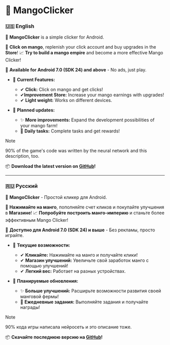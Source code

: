 # 🥭 MangoClicker

### **🇺🇸 English**

🚀 **MangoClicker** is a simple clicker for Android.

🍹 **Click on mango**, replenish your click account and buy upgrades in the **Store**!
📈 **Try to build a mango empire** and become a more effective Mango Clicker!

📱 **Available for Android 7.0 (SDK 24) and above** - No ads, just play.

- 🔹 **Current Features:**
    - ✔ **Click:** Click on mango and get clicks!
    - ✔**Improvement Store:** Increase your mango earnings with upgrades!
    - ✔ **Light weight:** Works on different devices.

- 🔮 **Planned updates:**
    - ✨ **More improvements:** Expand the development possibilities of your mango farm!
    - 📅 **Daily tasks:** Complete tasks and get rewards!

> [!NOTE]
> 90% of the game's code was written by the neural network and this description, too.

📦 **Download the latest version on [GitHub](https://github.com/Rifleks/MangoClicker/releases)!**

---

### **🇷🇺 Русский**

🚀 **MangoClicker** - Простой кликер для Android.

🍹 **Нажимайте на манго**, пополняйте счет кликов и покупайте улучшения в **Магазине**!
📈 **Попробуйте построить манго-империю** и станьте более эффективным Mango Clicker!

📱 **Доступно для Android 7.0 (SDK 24) и выше** - Без рекламы, просто играйте.

- 🔹 **Текущие возможности:**
    - ✔ **Кликайте:** Нажимайте на манго и получайте клики!
    - ✔ **Магазин улучшений:** Увеличьте свой заработок манго с помощью улучшений!
    - ✔ **Легкий вес:** Работает на разных устройствах.

- 🔮 **Планируемые обновления:**
    - ✨ **Больше улучшений:** Расширьте возможности развития своей манговой фермы!
    - 📅 **Ежедневные задания:** Выполняйте задания и получайте награды!

> [!NOTE]
> 90% кода игры написала нейросеть и это описание тоже.

📦 **Скачайте последнюю версию на [GitHub](https://github.com/Rifleks/MangoClicker/releases)!**

